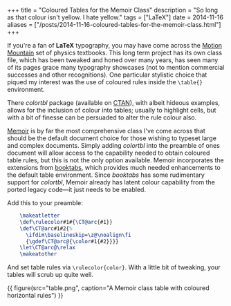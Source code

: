 +++
title = "Coloured Tables for the Memoir Class"
description = "So long as that colour isn't yellow. I hate yellow."
tags = ["LaTeX"]
date = 2014-11-16
aliases = ["/posts/2014-11-16-coloured-tables-for-the-memoir-class.html"]
+++

If you're a fan of **LaTeX** typography, you may have come across the [Motion Mountain](http://www.motionmountain.net/) set of physics textbooks.
This long term project has its own class file, which has been tweaked and honed over many years, has seen many of its pages grace many typography showcases (not to mention commercial successes and other recognitions).
One particular stylistic choice that piqued my interest was the use of coloured rules inside the `\table{}` environment.

There _colortbl_ package (available on [CTAN](http://www.ctan.org/tex-archive/macros/latex/contrib/colortbl/)), with albeit hideous examples, allows for the inclusion of colour into tables; usually to highlight cells, but with a bit of finesse can be persuaded to alter the rule colour also.

<!-- more -->

[Memoir](http://www.ctan.org/tex-archive/macros/latex/contrib/memoir) is by far the most comprehensive class I've come across that should be the default document choice for those wishing to typeset large and complex documents.
Simply adding _colortbl_ into the preamble of ones document will allow access to the capability needed to obtain coloured table rules, but this is not the only option available.
Memoir incorporates the extensions from [booktabs](http://www.ctan.org/tex-archive/macros/latex/contrib/booktabs), which provides much needed enhancements to the default table environment.
Since _booktabs_ has some rudimentary support for _colortbl_, Memoir already has latent colour capability from the ported legacy code&mdash;it just needs to be enabled.

Add this to your preamble:
``` latex
    \makeatletter
    \def\rulecolor#1#{\CT@arc{#1}}
    \def\CT@arc#1#2{%
      \ifdim\baselineskip=\z@\noalign\fi
      {\gdef\CT@arc@{\color#1{#2}}}}
    \let\CT@arc@\relax
    \makeatother
```

And set table rules via `\rulecolor{color}`.
With a little bit of tweaking, your tables will scrub up quite well.

{{ figure(src="table.png", caption="A Memoir class table with coloured horizontal rules") }}
